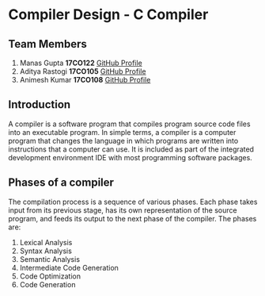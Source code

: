 # Compiler Design - C Compiler
## Team Members
1. Manas Gupta **17CO122** [GitHub Profile](https://github.com/manas11)
2. Aditya Rastogi **17CO105** [GitHub Profile](https://github.com/aditya-rastogi23)
3. Animesh Kumar **17CO108** [GitHub Profile](https://github.com/animeshk08)
  
## Introduction
A compiler is a software program that compiles program source code files into an executable program. In simple terms, a compiler is a computer program that changes the language in which programs are written into instructions that a computer can use. It is included as part of the integrated development environment IDE with most programming software packages.

## Phases of a compiler
The compilation process is a sequence of various phases. Each phase takes input from its previous stage, has its own representation of the source program, and feeds its output to the next phase of the compiler. The phases are:

1.  Lexical Analysis
2.  Syntax Analysis
3.  Semantic Analysis
4.  Intermediate Code Generation
5.  Code Optimization
6.  Code Generation
